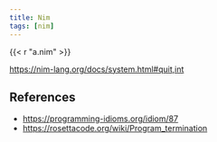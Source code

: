 ```yaml
---
title: Nim
tags: [nim]
---
```


{{< r "a.nim" >}}

<https://nim-lang.org/docs/system.html#quit,int>

## References

- <https://programming-idioms.org/idiom/87>
- <https://rosettacode.org/wiki/Program_termination>
